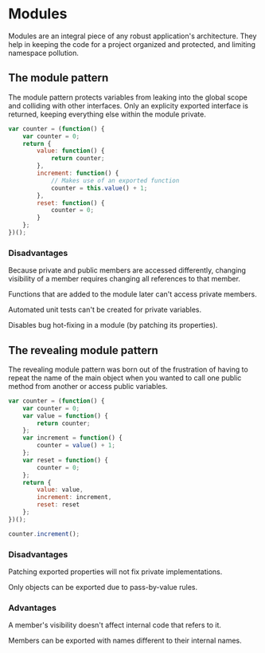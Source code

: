 # Modules

Modules are an integral piece of any robust application's architecture. They help in keeping the code for a project organized and protected, and limiting namespace pollution.

## The module pattern

The module pattern protects variables from leaking into the global scope and colliding with other interfaces. Only an explicity exported interface is returned, keeping everything else within the module private.

```javascript
var counter = (function() {
    var counter = 0;
    return {
        value: function() {
            return counter;
        },
        increment: function() {
            // Makes use of an exported function
            counter = this.value() + 1;
        },
        reset: function() {
            counter = 0;
        }
    };
})();
```

### Disadvantages

Because private and public members are accessed differently, changing visibility of a member requires changing all references to that member.

Functions that are added to the module later can't access private members.

Automated unit tests can't be created for private variables.

Disables bug hot-fixing in a module (by patching its properties).

## The revealing module pattern

The revealing module pattern was born out of the frustration of having to repeat the name of the main object when you wanted to call one public method from another or access public variables.

```javascript
var counter = (function() {
    var counter = 0;
    var value = function() {
        return counter;
    };
    var increment = function() {
        counter = value() + 1;
    };
    var reset = function() {
        counter = 0;
    };
    return {
        value: value,
        increment: increment,
        reset: reset
    };
})();

counter.increment();
```

### Disadvantages

Patching exported properties will not fix private implementations.

Only objects can be exported due to pass-by-value rules.

### Advantages

A member's visibility doesn't affect internal code that refers to it.

Members can be exported with names different to their internal names.
